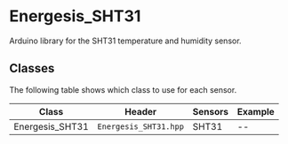 # Energesis_SHT31

Arduino library for the SHT31 temperature and humidity sensor.

## Classes

The following table shows which class to use for each sensor.

| Class | Header | Sensors | Example |
| -- | -- | -- | -- |
| Energesis_SHT31 | `Energesis_SHT31.hpp` | SHT31 | -- |
